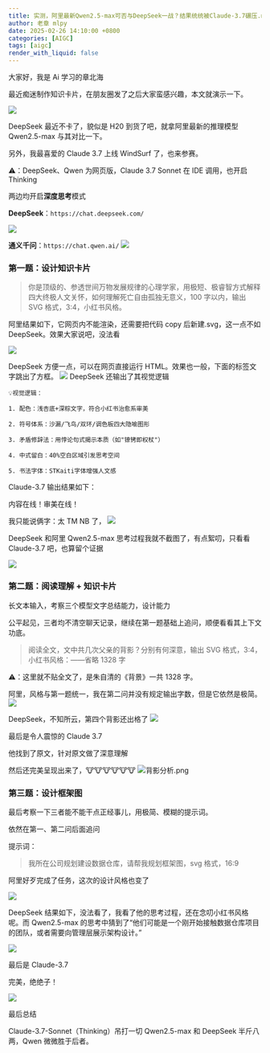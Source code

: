 ```yaml
---
title: 实测，阿里最新Qwen2.5-max可否与DeepSeek一战？结果统统被Claude-3.7碾压.md
author: 老章 mlpy
date: 2025-02-26 14:10:00 +0800
categories: [AIGC]
tags: [aigc]
render_with_liquid: false
---
```



大家好，我是 Ai 学习的章北海

最近痴迷制作知识卡片，在朋友圈发了之后大家蛮感兴趣，本文就演示一下。

![](https://r2blog.zhanglearning.com/2025/02/be5cd9fa43c71165836f59d73b735d46.png)

DeepSeek 最近不卡了，貌似是 H20 到货了吧，就拿阿里最新的推理模型 Qwen2.5-max 与其对比一下。

另外，我最喜爱的 Claude 3.7 上线 WindSurf 了，也来参赛。

⚠️：DeepSeek、Qwen 为网页版，Claude 3.7 Sonnet 在 IDE 调用，也开启 Thinking


两边均开启**深度思考**模式

**DeepSeek**：`https://chat.deepseek.com/`


![](https://r2blog.zhanglearning.com/2025/02/1a244b3258c853d78c45a892096b55a7.png)

**通义千问**：`https://chat.qwen.ai/`
![](https://r2blog.zhanglearning.com/2025/02/6fc86836e2c47973b962d7cf06dda017.png)



### 第一题：设计知识卡片

>你是顶级的、参透世间万物发展规律的心理学家，用极短、极睿智方式解释四大终极人文关怀，如何理解死亡自由孤独无意义，100 字以内，输出 SVG 格式，3:4，小红书风格。


阿里结果如下，它网页内不能渲染，还需要把代码 copy 后新建.svg，这一点不如 DeepSeek。效果大家说吧，没法看

![](https://r2blog.zhanglearning.com/2025/02/0e0dbe2a67d9e488a43ef828f115c85e.png)

DeepSeek 方便一点，可以在网页直接运行 HTML。效果也一般，下面的标签文字跳出了方框。
![](https://r2blog.zhanglearning.com/2025/02/56e54b2bb446bb74873a27b7dc6679c6.png)
DeepSeek 还输出了其视觉逻辑

```
💡视觉逻辑：

1. 配色：浅杏底+深棕文字，符合小红书治愈系审美
    
2. 符号体系：沙漏/飞鸟/双环/调色板四大隐喻图形
    
3. 矛盾修辞法：用悖论句式揭示本质（如"镣铐即权杖"）
    
4. 中式留白：40%空白区域引发思考空间
    
5. 书法字体：STKaiti字体增强人文感
```

Claude-3.7 输出结果如下：

内容在线！审美在线！

我只能说俩字：太 TM NB 了，
![](https://r2blog.zhanglearning.com/2025/02/16f1281fb12ec4f862a1286c6db36d14.png)

DeepSeek 和阿里 Qwen2.5-max 思考过程我就不截图了，有点絮叨，只看看 Claude-3.7 吧，也算留个证据

![](https://r2blog.zhanglearning.com/2025/02/2b64a1c48f464f663434d5e282fd1278.png)



### 第二题：阅读理解 + 知识卡片

长文本输入，考察三个模型文字总结能力，设计能力

公平起见，三者均不清空聊天记录，继续在第一题基础上追问，顺便看看其上下文功底。

>阅读全文，文中共几次父亲的背影？分别有何深意，输出 SVG 格式，3:4，小红书风格：——省略 1328 字

⚠️：这里就不贴全文了，是朱自清的《背景》一共 1328 字。

阿里，风格与第一题统一，我在第二问并没有规定输出字数，但是它依然是极简。
![](https://r2blog.zhanglearning.com/2025/02/a78e213fa4104361eb796e41e1f383eb.png)


DeepSeek，不知所云，第四个背影还出格了
![](https://r2blog.zhanglearning.com/2025/02/a92ad49048608d47a5447d5c9f30716c.png)

最后是令人震惊的 Claude 3.7

他找到了原文，针对原文做了深意理解

然后还完美呈现出来了，🐮🐮🐮🐮🐮🐮
![背影分析.png](https://r2blog.zhanglearning.com/2025/02/080ddb060c55d8c8c4c6fe8b3bd688f3.png)

### 第三题：设计框架图

最后考察一下三者能不能干点正经事儿，用极简、模糊的提示词。

依然在第一、第二问后面追问

提示词：
>我所在公司规划建设数据仓库，请帮我规划框架图，svg 格式，16:9


阿里好歹完成了任务，这次的设计风格也变了

![](https://r2blog.zhanglearning.com/2025/02/36d06f216543feaad208c956500945fe.png)




DeepSeek 结果如下，没法看了，我看了他的思考过程，还在念叨小红书风格呢。而 Qwen2.5-max 的思考中猜到了“他们可能是一个刚开始接触数据仓库项目的团队，或者需要向管理层展示架构设计。”

![](https://r2blog.zhanglearning.com/2025/02/d17307609368692ca0eb1fe73cb67ec6.png)



最后是 Claude-3.7

完美，绝绝子！


![](https://r2blog.zhanglearning.com/2025/02/94f818c3047523fdb6cff2684de4d4c1.png)

最后总结

Claude-3.7-Sonnet（Thinking）吊打一切
Qwen2.5-max 和 DeepSeek 半斤八两，Qwen 微微胜于后者。

